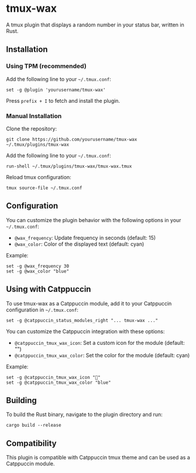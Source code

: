 # tmux-wax

A tmux plugin that displays a random number in your status bar, written in Rust.

## Installation

### Using TPM (recommended)

Add the following line to your `~/.tmux.conf`:

```
set -g @plugin 'yourusername/tmux-wax'
```

Press `prefix + I` to fetch and install the plugin.

### Manual Installation

Clone the repository:

```
git clone https://github.com/yourusername/tmux-wax ~/.tmux/plugins/tmux-wax
```

Add the following line to your `~/.tmux.conf`:

```
run-shell ~/.tmux/plugins/tmux-wax/tmux-wax.tmux
```

Reload tmux configuration:

```
tmux source-file ~/.tmux.conf
```

## Configuration

You can customize the plugin behavior with the following options in your `~/.tmux.conf`:

- `@wax_frequency`: Update frequency in seconds (default: 15)
- `@wax_color`: Color of the displayed text (default: cyan)

Example:

```
set -g @wax_frequency 30
set -g @wax_color "blue"
```

## Using with Catppuccin

To use tmux-wax as a Catppuccin module, add it to your Catppuccin configuration in `~/.tmux.conf`:

```
set -g @catppuccin_status_modules_right "... tmux-wax ..."
```

You can customize the Catppuccin integration with these options:

- `@catppuccin_tmux_wax_icon`: Set a custom icon for the module (default: "")
- `@catppuccin_tmux_wax_color`: Set the color for the module (default: cyan)

Example:

```
set -g @catppuccin_tmux_wax_icon "🎲"
set -g @catppuccin_tmux_wax_color "blue"
```

## Building

To build the Rust binary, navigate to the plugin directory and run:

```
cargo build --release
```

## Compatibility

This plugin is compatible with Catppuccin tmux theme and can be used as a Catppuccin module.
